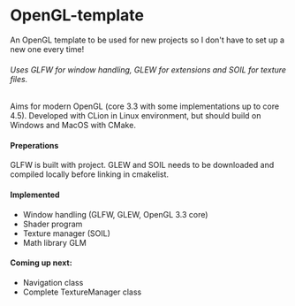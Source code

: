 # OpenGL-template
An OpenGL template to be used for new projects so I don't have to set up a new one every time!

###### Uses GLFW for window handling, GLEW for extensions and SOIL for texture files. 

Aims for modern OpenGL (core 3.3 with some implementations up to core 4.5).
Developed with CLion in Linux environment, but should build on Windows and MacOS with CMake.


#### Preperations
GLFW is built with project. GLEW and SOIL needs to be downloaded and compiled locally before linking in cmakelist.


#### Implemented
* Window handling (GLFW, GLEW, OpenGL 3.3 core)
* Shader program
* Texture manager (SOIL)
* Math library GLM


#### Coming up next: 
* Navigation class
* Complete TextureManager class
